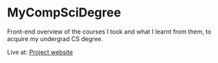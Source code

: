 # MyCompSciDegree
Front-end overview of the courses I took and what I learnt from them, to acquire my undergrad CS degree.

Live at: [Project website](https://dor-rondel.github.io/MyCompSciDegree/#/)
